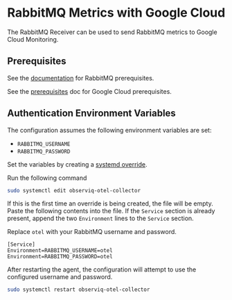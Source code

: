 # RabbitMQ Metrics with Google Cloud

The RabbitMQ Receiver can be used to send RabbitMQ metrics to Google Cloud Monitoring.

## Prerequisites

See the [documentation](https://github.com/observIQ/bindplane-otel-collector/blob/main/docs/receivers.md) for RabbitMQ prerequisites.

See the [prerequisites](../README.md) doc for Google Cloud prerequisites.

## Authentication Environment Variables

The configuration assumes the following environment variables are set:
- `RABBITMQ_USERNAME`
- `RABBITMQ_PASSWORD`

Set the variables by creating a [systemd override](https://wiki.archlinux.org/title/systemd#Replacement_unit_files).

Run the following command
```bash
sudo systemctl edit observiq-otel-collector
```

If this is the first time an override is being created, the file will be empty. Paste the following contents into the file. If the `Service` section is already present, append the two `Environment` lines to the `Service` section.

Replace `otel` with your RabbitMQ username and password.
```
[Service]
Environment=RABBITMQ_USERNAME=otel
Environment=RABBITMQ_PASSWORD=otel
```

After restarting the agent, the configuration will attempt to use the configured username and password.

```bash
sudo systemctl restart observiq-otel-collector
```
